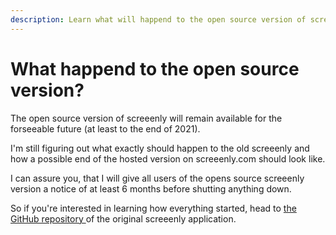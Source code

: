 ```yaml
---
description: Learn what will happend to the open source version of screeenly.
---
```


# What happend to the open source version?

The open source version of screeenly will remain available for the forseeable future \(at least to the end of 2021\).

I'm still figuring out what exactly should happen to the old screeenly and how a possible end of the hosted version on screeenly.com should look like.

I can assure you, that I will give all users of the opens source screeenly version a notice of at least 6 months before shutting anything down.

So if you're interested in learning how everything started, head to [the GitHub repository ](https://github.com/stefanzweifel/screeenly)of the original screeenly application.



